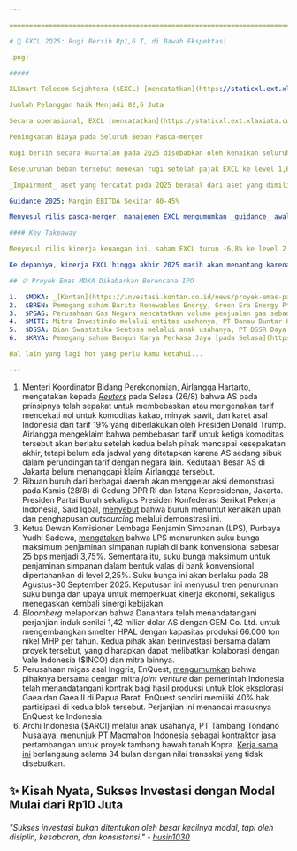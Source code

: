```yaml
---

==================================================================================================================================================================================================================================

# 📶 EXCL 2Q25: Rugi Bersih Rp1,6 T, di Bawah Ekspektasi

.png)

##### 

XLSmart Telecom Sejahtera ($EXCL) [mencatatkan](https://staticxl.ext.xlaxiata.co.id/s3fs-public/media/documents/%28Final%29%20FS%20XLSMART%2030%20June%202025%202708%20combined.pdf) rugi bersih sebesar 1,6 triliun rupiah pada 2Q25 (vs. 1Q25: laba 385 miliar rupiah, 2Q24: laba 484 miliar rupiah). Hasil ini membuat rugi bersih EXCL selama 1H25 menjadi 1,2 triliun rupiah (vs. 1H24: laba 1 triliun rupiah), di bawah ekspektasi 2025F konsensus yang memperkirakan laba bersih 1,5 triliun rupiah. Berikut beberapa catatan penting kami:

Jumlah Pelanggan Naik Menjadi 82,6 Juta

Secara operasional, EXCL [mencatatkan](https://staticxl.ext.xlaxiata.co.id/s3fs-public/media/documents/2Q%2025%20Earnings%20Presentation%20vF.pdf) jumlah pelanggan _mobile_ sebesar 82,6 juta pada 2Q25 (+41% YoY, +40% QoQ), di bawah estimasi awal basis pelanggan di level [94,5 juta](https://www.idx.co.id/StaticData/NewsAndAnnouncement/ANNOUNCEMENTSTOCK/From_EREP/202504/cdcfc55757_9341486233.pdf). Manajemen EXCL menjelaskan bahwa basis pelanggan yang lebih rendah dibanding estimasi tersebut disebabkan oleh harmonisasi definisi pelanggan pasca-merger. Adapun _average revenue per user_ (ARPU) _mobile_ turun ke level 36 ribu rupiah pada 2Q25 (-14% YoY, -5% QoQ) akibat ARPU pelanggan Smartfren yang lebih rendah (2024: 24 ribu rupiah) dibandingkan XL Axiata (2024: 43 ribu rupiah).

Peningkatan Biaya pada Seluruh Beban Pasca-merger

Rugi bersih secara kuartalan pada 2Q25 disebabkan oleh kenaikan seluruh beban yang lebih agresif dibandingkan pertumbuhan pendapatan. Kenaikan beban utamanya berasal dari beban gaji dan karyawan yang mencapai 1,1 triliun rupiah pada 2Q25 (+139% YoY, +114% QoQ) akibat peningkatan jumlah karyawan, serta beban infrastruktur sebesar 3 triliun rupiah (+39% YoY, +29% QoQ) akibat peningkatan jumlah situs dan beban regulasi dari spektrum tambahan yang diperoleh pasca-merger.

Keseluruhan beban tersebut menekan rugi setelah pajak EXCL ke level 1,6 triliun rupiah pada 2Q25. Meski demikian, EXCL melaporkan bahwa perseroan masih mencetak laba setelah pajak yang telah ternormalisasi (_normalized profit after tax_) sebesar 313 miliar rupiah pada 2Q25 (-36% YoY, -19% QoQ) jika mengesampingkan beban _one-off_ seperti biaya integrasi (379 miliar rupiah), biaya depresiasi yang dipercepat (739 miliar rupiah), dan _impairment_ aset (802 miliar rupiah).

_Impairment_ aset yang tercatat pada 2Q25 berasal dari aset yang dimiliki untuk frekuensi 900 MHz, rentang frekuensi yang akan dikembalikan EXCL pada [akhir 2026](https://www.cnnindonesia.com/teknologi/20250325164919-213-1212959/xlsmart-bicara-kewajiban-pengembalian-spektrum-900-mhz).

Guidance 2025: Margin EBITDA Sekitar 40-45%

Menyusul rilis pasca-merger, manajemen EXCL mengumumkan _guidance_ awal untuk tahun 2025, dengan target pertumbuhan pendapatan +20-30% YoY (vs. 1H25: +12% YoY) dan margin EBITDA 40-45% (vs. 1H25: 46%). Manajemen EXCL juga mengantisipasi adanya tambahan beban integrasi sebesar 1 triliun rupiah pada 2H25 dan mengekspektasikan penurunan beban _opex_ sekitar 100-200 juta dolar AS atau setara 1,6-3,2 triliun rupiah pada tahun ini.

#### Key Takeaway

Menyusul rilis kinerja keuangan ini, saham EXCL turun -6,8% ke level 2.760 rupiah per lembar pada Rabu (27/8). Kami menilai bahwa _market_ bereaksi negatif akibat realisasi biaya integrasi yang lebih besar dibandingkan ekspektasi _market_.

Ke depannya, kinerja EXCL hingga akhir 2025 masih akan menantang karena beberapa faktor, yaitu: 1) proyeksi tambahan biaya integrasi hingga 1 triliun rupiah selama 2H25; dan 2) biaya depresiasi yang dipercepat juga masih berlanjut karena berkaitan dengan peralatan 900MHz dan aset dari vendor lama. Hal ini juga terlihat dari margin EBITDA yang masih diekspektasikan menurun dari level 46% pada 2Q25 menjadi kisaran 40-45% selama 2025, salah satunya akibat margin EBITDA FREN yang lebih rendah.

## 🪙 Proyek Emas MDKA Dikabarkan Berencana IPO

1.  $MDKA: _[Kontan](https://investasi.kontan.co.id/news/proyek-emas-pani-milik-merdeka-copper-gold-mdka-bakal-menggelar-ipo)_ melaporkan bahwa anak usaha Merdeka Copper Gold yang mengelola proyek emas Pani sudah mendaftarkan diri untuk IPO ke OJK. _Kontan_ menyebut bahwa IPO ini akan digelar pada September 2025, dengan Trimegah Sekuritas Indonesia ($TRIM) dan Indo Premier Sekuritas sebagai _underwriter_. Indo Premier mengatakan kepada _Kontan_ bahwa tidak ada informasi yang dapat mereka sampaikan, sementara TRIM belum memberikan respons.
2.  $BREN: Pemegang saham Barito Renewables Energy, Green Era Energy Pte. Ltd., menjual 2 miliar saham BREN, berdasarkan data KSEI per [22 Agustus 2025](https://www.idx.co.id/StaticData/NewsAndAnnouncement/ANNOUNCEMENTSTOCK/From_EREP/202508/1207d0ab6f_fcdb12a493.pdf). Nilai transaksi tidak diketahui. Setelah transaksi ini, kepemilikan Green Era Energy Pte. Ltd. pada BREN turun dari 23,6% menjadi 22,1%. [Sebelumnya](https://www.idx.co.id/StaticData/NewsAndAnnouncement/ANNOUNCEMENTSTOCK/From_EREP/202508/fa760d282b_114f550552.pdf), Green Era Pte. Ltd. menjual 8,3 juta saham BREN dengan harga rata-rata 9.126 rupiah per lembar pada 11-13 Agustus 2025 untuk menambah _free float_ saham beredar.
3.  $PGAS: Perusahaan Gas Negara mencatatkan volume penjualan gas sebanyak 834 BBtud selama 7M25 (\-2% YoY), lebih rendah sekitar 4-13% dari target 2025 di kisaran 873-958 BBtud. Sementara itu, volume transmisi gas mencapai 1.638 MMSCFD selama 7M25 (+10% YoY), lebih tinggi +14% dari target 2025 di level 1.435 MMSCFD. Adapun volume penjualan _upstream_ mencapai 16.519 BOEPD selama 7M25 (-20% YoY), lebih rendah -4% dari target 2025 di level 17.227 BOEPD.
4.  $MITI: Mitra Investindo melalui entitas usahanya, PT Danau Buntar Kuarsa dan PT Kendawangan Prima Silika, mendapatkan izin usaha pertambangan (IUP) tahap eksplorasi untuk pertambangan pasir silika. IUP eksplorasi PT Danau Buntar Kuarsa mencakup wilayah kerja seluas 4.888 ha, sementara area konsesi IUP eksplorasi PT Kendawangan Prima Silika seluas 2.965 ha. Kedua wilayah [IUP tersebut](https://www.idx.co.id/StaticData/NewsAndAnnouncement/ANNOUNCEMENTSTOCK/From_EREP/202508/ce2ec58aa8_ae0c12d6c8.pdf) berlokasi di Kabupaten Ketapang, Kalimantan Barat dan berdekatan dengan lokasi IUP entitas MITI lainnya - yakni, PT Kendawangan Berkah Kersik - yang telah memperoleh IUP eksplorasi pada akhir Januari 2025.
5.  $DSSA: Dian Swastatika Sentosa melalui anak usahanya, PT DSSR Daya Mas Sakti, mendirikan _joint venture_ dengan PT FirstGen Geothermal Indonesia, anak perusahaan Energy Development Corporation yang merupakan bagian dari First Gen Corporation. [Usaha patungan ini](https://dssa.co.id/en/press-release/pt-dssr-daya-mas-sakti-and-firstgen-geothermal-indonesia-form-strategic-partnership-to-power-indonesias-clean-energy-transition-1756277408567) akan berfokus pada pengembangan dan pengelolaan sumber daya panas bumi dengan potensi kapasitas gabungan sekitar 440 MW di 6 lapangan yang berlokasi di Jawa Barat, Flores, Jambi, Sumatera Barat, dan Sulawesi Tengah. Energy Development Corporation sendiri merupakan produsen energi baru terbarukan asal Filipina.
6.  $KRYA: Pemegang saham Bangun Karya Perkasa Jaya [pada Selasa](https://www.idx.co.id/StaticData/NewsAndAnnouncement/ANNOUNCEMENTSTOCK/From_EREP/202508/bd0d94dbcd_81ed2ec43f.pdf) (26/8) menyetujui penunjukkan William Teng sebagai direktur utama baru perseroan, menggantikan Dharmo Budiono. William Teng sendiri saat ini [menjabat](https://www.idx.co.id/StaticData/NewsAndAnnouncement/ANNOUNCEMENTSTOCK/From_EREP/202508/9bf657b701_367ef7e76e.pdf) sebagai CEO PT Green City Traffic (ECGO) dan direktur Green City SG Pte. Ltd. [Sementara itu](https://www.idx.co.id/StaticData/NewsAndAnnouncement/ANNOUNCEMENTSTOCK/From_EREP/202508/5defbfd7ae_7811b55ad1.pdf), Green City SG Pte. Ltd. membeli 41% saham KRYA dengan harga 33 rupiah per saham pada 25 Agustus 2025. Transaksi ini merupakan bagian dari akuisisi pengendali baru, sebagaimana yang telah diumumkan perseroan pada [Juli 2025](https://snips.stockbit.com/snips-terbaru/-sektor-dairy-1h25-cmry-lampaui-ekspektasi-ultj-lemah#:~:text=%24KRYA%3A%20Bangun%20Karya,pendanaan%20lainnya.).

Hal lain yang lagi hot yang perlu kamu ketahui...

---
```


1.  Menteri Koordinator Bidang Perekonomian, Airlangga Hartarto, mengatakan kepada _[Reuters](https://www.reuters.com/world/asia-pacific/indonesia-says-us-agrees-tariff-exemption-its-palm-oil-cocoa-rubber-2025-08-26/)_ pada Selasa (26/8) bahwa AS pada prinsipnya telah sepakat untuk membebaskan atau mengenakan tarif mendekati nol untuk komoditas kakao, minyak sawit, dan karet asal Indonesia dari tarif 19% yang diberlakukan oleh Presiden Donald Trump. Airlangga mengeklaim bahwa pembebasan tarif untuk ketiga komoditas tersebut akan berlaku setelah kedua belah pihak mencapai kesepakatan akhir, tetapi belum ada jadwal yang ditetapkan karena AS sedang sibuk dalam perundingan tarif dengan negara lain. Kedutaan Besar AS di Jakarta belum menanggapi klaim Airlangga tersebut.
2.  Ribuan buruh dari berbagai daerah akan menggelar aksi demonstrasi pada Kamis (28/8) di Gedung DPR RI dan Istana Kepresidenan, Jakarta. Presiden Partai Buruh sekaligus Presiden Konfederasi Serikat Pekerja Indonesia, Said Iqbal, [menyebut](https://nasional.kontan.co.id/news/demo-buruh-28-agustus-2025-ini-lokasi-dan-tuntutannya) bahwa buruh menuntut kenaikan upah dan penghapusan _outsourcing_ melalui demonstrasi ini.
3.  Ketua Dewan Komisioner Lembaga Penjamin Simpanan (LPS), Purbaya Yudhi Sadewa, [mengatakan](https://www.cnbcindonesia.com/market/20250827071418-17-661635/lps-buka-ruang-pangkas-bunga-penjaminan-ke-level-paling-rendah) bahwa LPS menurunkan suku bunga maksimum penjaminan simpanan rupiah di bank konvensional sebesar 25 bps menjadi 3,75%. Sementara itu, suku bunga maksimum untuk penjaminan simpanan dalam bentuk valas di bank konvensional dipertahankan di level 2,25%. Suku bunga ini akan berlaku pada 28 Agustus-30 September 2025. Keputusan ini menyusul tren penurunan suku bunga dan upaya untuk memperkuat kinerja ekonomi, sekaligus menegaskan kembali sinergi kebijakan.
4.  _Bloomberg_ melaporkan bahwa Danantara telah menandatangani perjanjian induk senilai 1,42 miliar dolar AS dengan GEM Co. Ltd. untuk mengembangkan smelter HPAL dengan kapasitas produksi 66.000 ton nikel MHP per tahun. Kedua pihak akan berinvestasi bersama dalam proyek tersebut, yang diharapkan dapat melibatkan kolaborasi dengan Vale Indonesia ($INCO) dan mitra lainnya.
5.  Perusahaan migas asal Inggris, EnQuest, [mengumumkan](https://www.enquest.com/media/press-releases/article/indonesia-gaea-and-gaea-ii-psc-execution) bahwa pihaknya bersama dengan mitra _joint venture_ dan pemerintah Indonesia telah menandatangani kontrak bagi hasil produksi untuk blok eksplorasi Gaea dan Gaea II di Papua Barat. EnQuest sendiri memiliki 40% hak partisipasi di kedua blok tersebut. Perjanjian ini menandai masuknya EnQuest ke Indonesia.
6.  Archi Indonesia ($ARCI) melalui anak usahanya, PT Tambang Tondano Nusajaya, menunjuk PT Macmahon Indonesia sebagai kontraktor jasa pertambangan untuk proyek tambang bawah tanah Kopra. [Kerja sama ini](https://www.idx.co.id/StaticData/NewsAndAnnouncement/ANNOUNCEMENTSTOCK/From_EREP/202508/e9e50fc270_72eae94d59.pdf) berlangsung selama 34 bulan dengan nilai transaksi yang tidak disebutkan.

## ✨ Kisah Nyata, Sukses Investasi dengan Modal Mulai dari Rp10 Juta

###### _"Sukses investasi bukan ditentukan oleh besar kecilnya modal, tapi oleh disiplin, kesabaran, dan konsistensi." -_ _[husin1030](https://stockbit.com/husin1030?source=)_

#####
